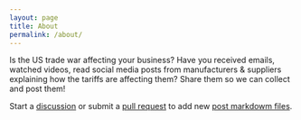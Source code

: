 ```yaml
---
layout: page
title: About
permalink: /about/
---
```


Is the US trade war affecting your business? Have you received emails, watched videos, read social media posts from manufacturers & suppliers explaining how the tariffs are affecting them? Share them so we can collect and post them!

Start a [discussion](https://github.com/jasoncoon/tariffsarebullshit/discussions) or submit a [pull request](https://docs.github.com/en/pull-requests/collaborating-with-pull-requests/getting-started/about-collaborative-development-models) to add new [post markdowm files](https://github.com/jasoncoon/tariffsarebullshit/tree/main/_posts).
